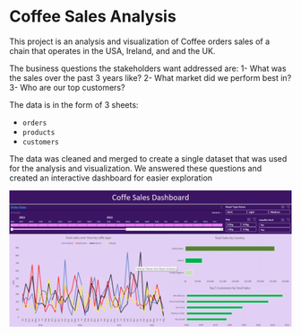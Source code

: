 # Coffee Sales Analysis

This project is an analysis and visualization of Coffee orders sales of a chain that operates in the USA, Ireland, and and the UK.

The business questions the stakeholders want addressed are:
1- What was the sales over the past 3 years like?
2- What market did we perform best in?
3- Who are our top customers?

The data is in the form of 3 sheets:

- `orders`
- `products`
- `customers`

The data was cleaned and merged to create a single dataset that was used for the analysis and visualization.
We answered these questions and created an interactive dashboard for easier exploration

![Dashboard](Dashboard.png)
